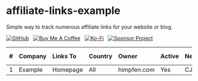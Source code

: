 # affiliate-links-example

Simple way to track numerous affiliate links for your website or blog.

[![GitHub](https://srv-cdn.himpfen.io/badges/github/github-flat.svg)](https://github.com/sponsors/brandonhimpfen/) &nbsp; [![Buy Me A Coffee](https://srv-cdn.himpfen.io/badges/buymeacoffee/buymeacoffee-flat.svg)](https://www.buymeacoffee.com/brandonhimpfen) &nbsp; [![Ko-Fi](https://srv-cdn.himpfen.io/badges/kofi/kofi-flat.svg)](https://ko-fi.com/brandonhimpfen) &nbsp; [![Sponsor Project](https://srv-cdn.himpfen.io/badges/sponsor-project/sponsor-project-flat.svg)](https://github.com/brandonhimpfen/donate/blob/main/README.md)

| #   | Company  | Links To  | Country  | Owner  | Active  | Network  | Short Link  |
|:--- |:-------- |:-------- |:-------- |:-------- |:----------- |:----------- |:----------- |
| 1 | Example | Homepage | All | himpfen.com | Yes | CJ | [Link](https://) |
